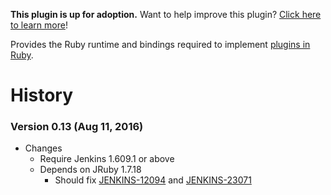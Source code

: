 **This plugin is up for adoption.** Want to help improve this plugin?
[Click here to learn
more](http://localhost:8085/display/JENKINS/Adopt+a+Plugin "Adopt a Plugin")!

Provides the Ruby runtime and bindings required to implement [plugins in
Ruby](http://localhost:8085/display/JENKINS/Jenkins+plugin+development+in+Ruby).

# History

### Version 0.13 (Aug 11, 2016)

-   Changes
    -   Require Jenkins 1.609.1 or above
    -   Depends on JRuby 1.7.18
        -   Should fix
            [JENKINS-12094](https://issues.jenkins-ci.org/browse/JENKINS-12094)
            and
            [JENKINS-23071](https://issues.jenkins-ci.org/browse/JENKINS-23071)
